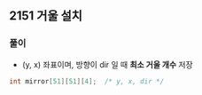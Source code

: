 ## 2151 거울 설치

### 풀이
- (y, x) 좌표이며, 방향이 dir 일 때 **최소 거울 개수** 저장
```c++
int mirror[51][51][4];  /* y, x, dir */
```
